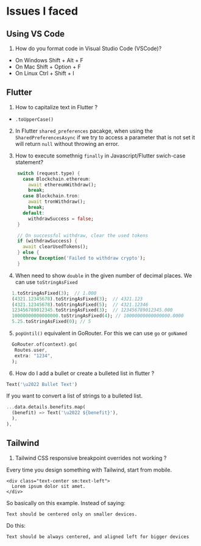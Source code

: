 # Issues I faced

## Using VS Code

1. How do you format code in Visual Studio Code (VSCode)?
  -  On Windows Shift + Alt + F
  - On Mac Shift + Option + F
  - On Linux Ctrl + Shift + I

## Flutter

1. How to capitalize text in Flutter ?
  - `.toUpperCase()`

2. In Flutter `shared_preferences` pacakge, when using the `SharedPreferencesAsync` if we try to access a parameter that is not set it will return `null` without throwing an error.

3. How to execute somethnig `finally` in Javascript/Flutter swich-case statement?

```dart
    switch (request.type) {
      case Blockchain.ethereum:
        await ethereumWithdraw();
        break;
      case Blockchain.tron:
        await tronWithdraw();
        break;
      default:
        withdrawSuccess = false;
    }

    // On successful withdraw, clear the used tokens
    if (withdrawSuccess) {
      await clearUsedTokens();
    } else {
      throw Exception('Failed to withdraw crypto');
    }
```

4. When need to show `double` in the given number of decimal places. We can use `toStringAsFixed`

```dart
  1.toStringAsFixed(3);  // 1.000
  (4321.12345678).toStringAsFixed(3);  // 4321.123
  (4321.12345678).toStringAsFixed(5);  // 4321.12346
  123456789012345.toStringAsFixed(3);  // 123456789012345.000
  10000000000000000.toStringAsFixed(4); // 10000000000000000.0000
  5.25.toStringAsFixed(0); // 5
```

5. `popUntil()` equivalent in GoRouter. For this we can use `go` or `goNamed`

```dart
  GoRouter.of(context).go(
   Routes.user,
   extra: "1234",
  );
```

6. How do I add a bullet or create a bulleted list in flutter ?

```dart
Text('\u2022 Bullet Text')
```

If you want to convert a list of strings to a bulleted list.

```dart
...data.details.benefits.map(
  (benefit) => Text('\u2022 ${benefit}'),
  ),
),
```

## Tailwind

1. Tailwind CSS responsive breakpoint overrides not working ?

Every time you design something with Tailwind, start from mobile.

```
<div class="text-center sm:text-left">
  Lorem ipsum dolor sit amet.
</div>
```
  So basically on this example. Instead of saying:

    Text should be centered only on smaller devices.

  Do this:

    Text should be always centered, and aligned left for bigger devices
